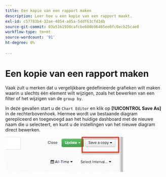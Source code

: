 ```yaml
---
title: Een kopie van een rapport maken
description: Leer hoe u een kopie van een rapport maakt.
exl-id: c57783b4-32ae-4054-a85a-5ddf63cfd34b
source-git-commit: 03a5161930cafcbe600b96465ee0fc0ecb25cae8
workflow-type: tm+mt
source-wordcount: '91'
ht-degree: 0%

---
```


# Een kopie van een rapport maken

Vaak zult u merken dat u vergelijkbare gedefinieerde grafieken wilt maken waarin u slechts één element wilt wijzigen, zoals het bewerken van een filter of het wijzigen van de `group by`.

In deze gevallen start u de `Chart Editor` en klik op **[!UICONTROL Save As]** in de rechterbovenhoek. Hiermee wordt uw bestaande diagram gerepliceerd en toegevoegd aan het huidige dashboard met de nieuwe naam die u selecteert, en kunt u de instellingen van het nieuwe diagram direct bewerken.

![](../../assets/create-report-copy.png)
